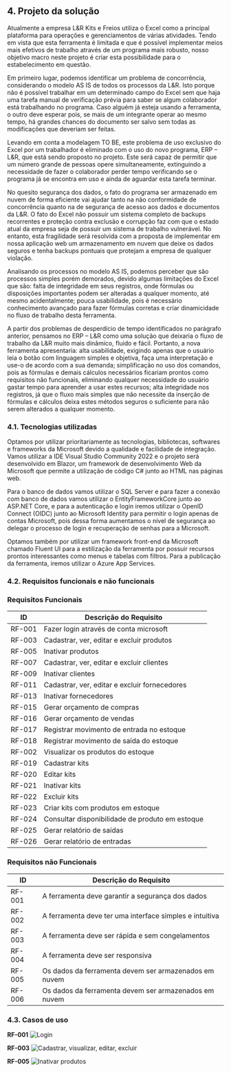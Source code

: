 ## 4. Projeto da solução
Atualmente a empresa L&R Kits e Freios utiliza o Excel como a principal plataforma para operações e gerenciamentos de várias atividades. Tendo em vista que esta ferramenta é limitada e que é possível implementar meios mais efetivos de trabalho através de um programa mais robusto, nosso objetivo macro neste projeto é criar esta possibilidade para o estabelecimento em questão. 

Em primeiro lugar, podemos identificar um problema de concorrência, considerando o modelo AS IS de todos os processos da L&R. Isto porque não é possível trabalhar em um determinado campo do Excel sem que haja uma tarefa manual de verificação prévia para saber se algum colaborador está trabalhando no programa. Caso alguém já esteja usando a ferramenta, o outro deve esperar pois, se mais de um integrante operar ao mesmo tempo, há grandes chances do documento ser salvo sem todas as modificações que deveriam ser feitas.  

Levando em conta a modelagem TO BE, este problema de uso exclusivo do Excel por um trabalhador é eliminado com o uso do novo programa, ERP – L&R, que está sendo proposto no projeto. Este será capaz de permitir que um número grande de pessoas opere simultaneamente, extinguindo a necessidade de fazer o colaborador perder tempo verificando se o programa já se encontra em uso e ainda de aguardar esta tarefa terminar.  

No quesito segurança dos dados, o fato do programa ser armazenado em nuvem de forma eficiente vai ajudar tanto na não conformidade de concorrência quanto na de segurança de acesso aos dados e documentos da L&R. O fato do Excel não possuir um sistema completo de backups recorrentes e proteção contra exclusão e corrupção faz com que o estado atual da empresa seja de possuir um sistema de trabalho vulnerável. No entanto, esta fragilidade será resolvida com a proposta de implementar em nossa aplicação web um armazenamento em nuvem que deixe os dados seguros e tenha backups pontuais que protejam a empresa de qualquer violação. 

Analisando os processos no modelo AS IS, podemos perceber que são processos simples porém demorados, devido algumas limitações do Excel que são: falta de integridade em seus registros, onde fórmulas ou disposições importantes podem ser alteradas a qualquer momento, até mesmo acidentalmente; pouca usabilidade, pois é necessário conhecimento avançado para fazer fórmulas corretas e criar dinamicidade no fluxo de trabalho desta ferramenta.  

A partir dos problemas de desperdício de tempo identificados no parágrafo anterior, pensamos no ERP – L&R como uma solução que deixaria o fluxo de trabalho da L&R muito mais dinâmico, fluido e fácil. Portanto, a nova ferramenta apresentaria: alta usabilidade, exigindo apenas que o usuário leia o botão com linguagem simples e objetiva, faça uma interpretação e use-o de acordo com a sua demanda; simplificação no uso dos comandos, pois as fórmulas e demais cálculos necessários ficariam prontos como requisitos não funcionais, eliminando qualquer necessidade do usuário gastar tempo para aprender a usar estes recursos; alta integridade nos registros, já que o fluxo mais simples que não necessite da inserção de fórmulas e cálculos deixa estes métodos seguros o suficiente para não serem alterados a qualquer momento.     


### 4.1. Tecnologias utilizadas
Optamos por utilizar prioritariamente as tecnologias, bibliotecas, softwares e frameworks da Microsoft devido a qualidade e facilidade de integração. Vamos utilizar a IDE Visual Studio Community 2022 e o projeto será desenvolvido em Blazor, um framework de desenvolvimento Web da Microsoft que permite a utilização de código C# junto ao HTML nas páginas web.  

Para o banco de dados vamos utilizar o SQL Server e para fazer a conexão com banco de dados vamos utilizar o EntityFrameworkCore junto ao ASP.NET Core, e para a autenticação e login iremos utilizar o OpenID Connect (OIDC) junto ao Microsoft Identity para permitir o login apenas de contas Microsoft, pois dessa forma aumentamos o nível de segurança ao delegar o processo de login e recuperação de senhas para a Microsoft.  

Optamos também por utilizar um framework front-end da Microsoft chamado Fluent UI para a estilização da ferramenta por possuir recursos prontos interessantes como menus e tabelas com filtros. Para a publicação da ferramenta, iremos utilizar o Azure App Services.  

### 4.2. Requisitos funcionais e não funcionais
### Requisitos Funcionais
|  ID	|  Descrição do Requisito	|
|  ---  |  ---  |
|  RF-001  |  Fazer login através de conta microsoft  |
|  RF-003  |  Cadastrar, ver, editar e excluir produtos  |
|  RF-005  |  Inativar produtos  |
|  RF-007  |  Cadastrar, ver, editar e excluir clientes  |
|  RF-009  |  Inativar clientes  |
|  RF-011  |  Cadastrar, ver, editar e excluir fornecedores  |
|  RF-013  |  Inativar fornecedores  |
|  RF-015  |  Gerar orçamento de compras  |
|  RF-016  |  Gerar orçamento de vendas  |
|  RF-017  |  Registrar movimento de entrada no estoque  |
|  RF-018  |  Registrar movimento de saída do estoque  |
|  RF-002  |  Visualizar os produtos do estoque  |
|  RF-019  |  Cadastrar kits  |
|  RF-020  |  Editar kits  |
|  RF-021  |  Inativar kits  |
|  RF-022  |  Excluir kits  |
|  RF-023  |  Criar kits com produtos em estoque  |
|  RF-024  |  Consultar disponibilidade de produto em estoque  |
|  RF-025  |  Gerar relatório de saídas  |
|  RF-026  |  Gerar relatório de entradas  |

### Requisitos não Funcionais
|  ID	|  Descrição do Requisito	|
|  ---  |  ---  |
|  RF-001  |  A ferramenta deve garantir a segurança dos dados  |
|  RF-002  |  A ferramenta deve ter uma interface simples e intuitiva  |
|  RF-003  |  A ferramenta deve ser rápida e sem congelamentos  |
|  RF-004  |  A ferramenta deve ser responsiva  |
|  RF-005  |  Os dados da ferramenta devem ser armazenados em nuvem  |
|  RF-006  |  Os dados da ferramenta devem ser armazenados em nuvem  |

### 4.3. Casos de uso

**RF-001**
![Login](https://github.com/luizfelipelinhares/TIS-Grupo10/assets/64663542/995ea9a8-115b-4fe6-816c-7510a8a5860f)

**RF-003**
![Cadastrar, visualizar, editar, excluir](https://github.com/luizfelipelinhares/TIS-Grupo10/assets/64663542/e04c1837-b61d-4f02-9aae-8b7a2e4a95d7)

**RF-005**
![Inativar produtos](https://github.com/luizfelipelinhares/TIS-Grupo10/assets/64663542/128618f5-7e66-48a4-97f0-508a47441ae5)





